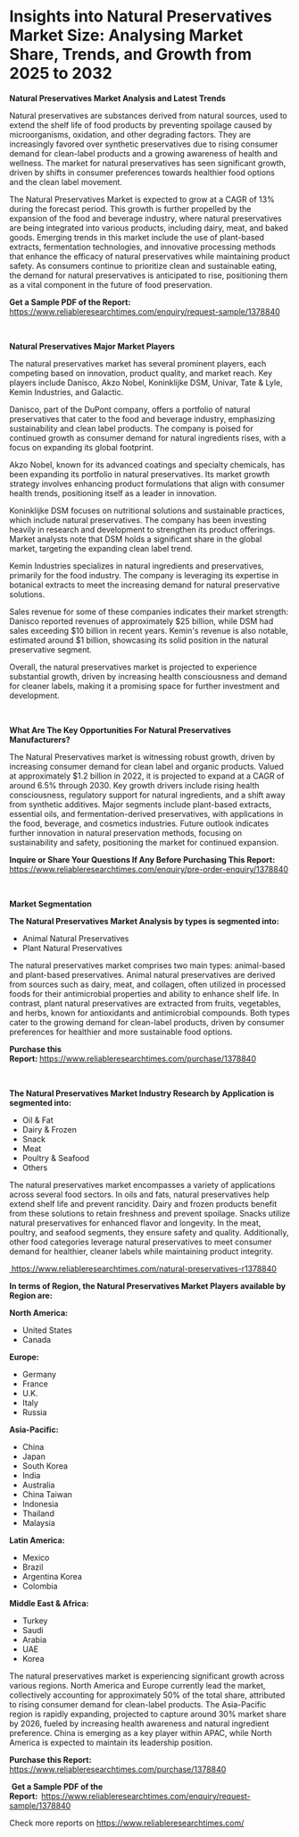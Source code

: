 <p><h1>Insights into Natural Preservatives Market Size: Analysing Market Share, Trends, and Growth from 2025 to 2032</h1></p><p><strong>Natural Preservatives Market Analysis and Latest Trends</strong></p>
<p><p>Natural preservatives are substances derived from natural sources, used to extend the shelf life of food products by preventing spoilage caused by microorganisms, oxidation, and other degrading factors. They are increasingly favored over synthetic preservatives due to rising consumer demand for clean-label products and a growing awareness of health and wellness. The market for natural preservatives has seen significant growth, driven by shifts in consumer preferences towards healthier food options and the clean label movement.</p><p>The Natural Preservatives Market is expected to grow at a CAGR of 13% during the forecast period. This growth is further propelled by the expansion of the food and beverage industry, where natural preservatives are being integrated into various products, including dairy, meat, and baked goods. Emerging trends in this market include the use of plant-based extracts, fermentation technologies, and innovative processing methods that enhance the efficacy of natural preservatives while maintaining product safety. As consumers continue to prioritize clean and sustainable eating, the demand for natural preservatives is anticipated to rise, positioning them as a vital component in the future of food preservation.</p></p>
<p><strong>Get a Sample PDF of the Report:&nbsp;</strong> <a href="https://www.reliableresearchtimes.com/enquiry/request-sample/1378840?utm_campaign=3067&utm_medium=2&utm_source=Github&utm_content=ia&utm_term=31032025&utm_id=natural-preservatives">https://www.reliableresearchtimes.com/enquiry/request-sample/1378840</a></p>
<p>&nbsp;</p>
<p><strong>Natural Preservatives Major Market Players</strong></p>
<p><p>The natural preservatives market has several prominent players, each competing based on innovation, product quality, and market reach. Key players include Danisco, Akzo Nobel, Koninklijke DSM, Univar, Tate & Lyle, Kemin Industries, and Galactic. </p><p>Danisco, part of the DuPont company, offers a portfolio of natural preservatives that cater to the food and beverage industry, emphasizing sustainability and clean label products. The company is poised for continued growth as consumer demand for natural ingredients rises, with a focus on expanding its global footprint.</p><p>Akzo Nobel, known for its advanced coatings and specialty chemicals, has been expanding its portfolio in natural preservatives. Its market growth strategy involves enhancing product formulations that align with consumer health trends, positioning itself as a leader in innovation.</p><p>Koninklijke DSM focuses on nutritional solutions and sustainable practices, which include natural preservatives. The company has been investing heavily in research and development to strengthen its product offerings. Market analysts note that DSM holds a significant share in the global market, targeting the expanding clean label trend.</p><p>Kemin Industries specializes in natural ingredients and preservatives, primarily for the food industry. The company is leveraging its expertise in botanical extracts to meet the increasing demand for natural preservative solutions.</p><p>Sales revenue for some of these companies indicates their market strength: Danisco reported revenues of approximately $25 billion, while DSM had sales exceeding $10 billion in recent years. Kemin's revenue is also notable, estimated around $1 billion, showcasing its solid position in the natural preservative segment. </p><p>Overall, the natural preservatives market is projected to experience substantial growth, driven by increasing health consciousness and demand for cleaner labels, making it a promising space for further investment and development.</p></p>
<p>&nbsp;</p>
<p><strong>What Are The Key Opportunities For Natural Preservatives Manufacturers?</strong></p>
<p><p>The Natural Preservatives market is witnessing robust growth, driven by increasing consumer demand for clean label and organic products. Valued at approximately $1.2 billion in 2022, it is projected to expand at a CAGR of around 6.5% through 2030. Key growth drivers include rising health consciousness, regulatory support for natural ingredients, and a shift away from synthetic additives. Major segments include plant-based extracts, essential oils, and fermentation-derived preservatives, with applications in the food, beverage, and cosmetics industries. Future outlook indicates further innovation in natural preservation methods, focusing on sustainability and safety, positioning the market for continued expansion.</p></p>
<p><strong>Inquire or Share Your Questions If Any Before Purchasing This Report:</strong> <a href="https://www.reliableresearchtimes.com/enquiry/pre-order-enquiry/1378840?utm_campaign=3067&utm_medium=2&utm_source=Github&utm_content=ia&utm_term=31032025&utm_id=natural-preservatives">https://www.reliableresearchtimes.com/enquiry/pre-order-enquiry/1378840</a></p>
<p>&nbsp;</p>
<p><strong>Market Segmentation</strong></p>
<p><strong>The Natural Preservatives Market Analysis by types is segmented into:</strong></p>
<p><ul><li>Animal Natural Preservatives</li><li>Plant Natural Preservatives</li></ul></p>
<p><p>The natural preservatives market comprises two main types: animal-based and plant-based preservatives. Animal natural preservatives are derived from sources such as dairy, meat, and collagen, often utilized in processed foods for their antimicrobial properties and ability to enhance shelf life. In contrast, plant natural preservatives are extracted from fruits, vegetables, and herbs, known for antioxidants and antimicrobial compounds. Both types cater to the growing demand for clean-label products, driven by consumer preferences for healthier and more sustainable food options.</p></p>
<p><strong>Purchase this Report:&nbsp;</strong><a href="https://www.reliableresearchtimes.com/purchase/1378840?utm_campaign=3067&utm_medium=2&utm_source=Github&utm_content=ia&utm_term=31032025&utm_id=natural-preservatives">https://www.reliableresearchtimes.com/purchase/1378840</a></p>
<p>&nbsp;</p>
<p><strong>The Natural Preservatives Market Industry Research by Application is segmented into:</strong></p>
<p><ul><li>Oil & Fat</li><li>Dairy & Frozen</li><li>Snack</li><li>Meat</li><li>Poultry & Seafood</li><li>Others</li></ul></p>
<p><p>The natural preservatives market encompasses a variety of applications across several food sectors. In oils and fats, natural preservatives help extend shelf life and prevent rancidity. Dairy and frozen products benefit from these solutions to retain freshness and prevent spoilage. Snacks utilize natural preservatives for enhanced flavor and longevity. In the meat, poultry, and seafood segments, they ensure safety and quality. Additionally, other food categories leverage natural preservatives to meet consumer demand for healthier, cleaner labels while maintaining product integrity.</p></p>
<p><a href="https://www.reliableresearchtimes.com/natural-preservatives-r1378840?utm_campaign=3067&utm_medium=2&utm_source=Github&utm_content=ia&utm_term=31032025&utm_id=natural-preservatives">&nbsp;https://www.reliableresearchtimes.com/natural-preservatives-r1378840</a></p>
<p><strong>In terms of Region, the Natural Preservatives Market Players available by Region are:</strong></p>
<p>
    <p> <strong> North America: </strong>
        <ul>
            <li>United States</li>
            <li>Canada</li>
        </ul>
        </p> 
    <p> <strong> Europe: </strong>
        <ul>
            <li>Germany</li>
            <li>France</li>
            <li>U.K.</li>
            <li>Italy</li>
            <li>Russia</li>
        </ul>
        </p> 
    <p> <strong> Asia-Pacific: </strong>
        <ul>
            <li>China</li>
            <li>Japan</li>
            <li>South Korea</li>
            <li>India</li>
            <li>Australia</li>
            <li>China Taiwan</li>
            <li>Indonesia</li>
            <li>Thailand</li>
            <li>Malaysia</li>
        </ul>
        </p> 
    <p> <strong> Latin America: </strong>
        <ul>
            <li>Mexico</li>
            <li>Brazil</li>
            <li>Argentina Korea</li>
            <li>Colombia</li>
        </ul>
        </p> 
    <p> <strong> Middle East & Africa: </strong>
        <ul>
            <li>Turkey</li>
            <li>Saudi</li>
            <li>Arabia</li>
            <li>UAE</li>
            <li>Korea</li>
        </ul>
    </p>
    </p>
<p><p>The natural preservatives market is experiencing significant growth across various regions. North America and Europe currently lead the market, collectively accounting for approximately 50% of the total share, attributed to rising consumer demand for clean-label products. The Asia-Pacific region is rapidly expanding, projected to capture around 30% market share by 2026, fueled by increasing health awareness and natural ingredient preference. China is emerging as a key player within APAC, while North America is expected to maintain its leadership position.</p></p>
<p><strong>Purchase this Report: </strong><a href="https://www.reliableresearchtimes.com/purchase/1378840?utm_campaign=3067&utm_medium=2&utm_source=Github&utm_content=ia&utm_term=31032025&utm_id=natural-preservatives">https://www.reliableresearchtimes.com/purchase/1378840</a></p>
<p>&nbsp;<strong>Get a Sample PDF of the Report:&nbsp;&nbsp;</strong><a href="https://www.reliableresearchtimes.com/enquiry/request-sample/1378840?utm_campaign=3067&utm_medium=2&utm_source=Github&utm_content=ia&utm_term=31032025&utm_id=natural-preservatives">https://www.reliableresearchtimes.com/enquiry/request-sample/1378840</a></p>
<p><strong></strong></p>
<p>Check more reports on <a href="https://www.reliableresearchtimes.com/?utm_campaign=3067&utm_medium=2&utm_source=Github&utm_content=ia&utm_term=31032025&utm_id=natural-preservatives">https://www.reliableresearchtimes.com/</a></p>